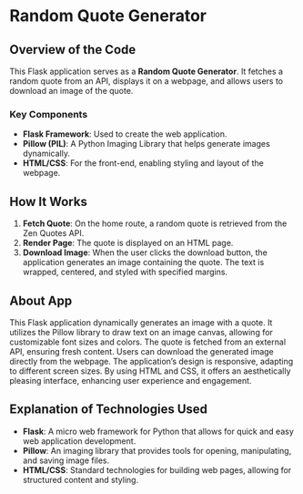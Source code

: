 # Random Quote Generator

## Overview of the Code

This Flask application serves as a **Random Quote Generator**. It fetches a random quote from an API, displays it on a webpage, and allows users to download an image of the quote.

### Key Components

- **Flask Framework**: Used to create the web application.
- **Pillow (PIL)**: A Python Imaging Library that helps generate images dynamically.
- **HTML/CSS**: For the front-end, enabling styling and layout of the webpage.

## How It Works

1. **Fetch Quote**: On the home route, a random quote is retrieved from the Zen Quotes API.
2. **Render Page**: The quote is displayed on an HTML page.
3. **Download Image**: When the user clicks the download button, the application generates an image containing the quote. The text is wrapped, centered, and styled with specified margins.

## About App

This Flask application dynamically generates an image with a quote. It utilizes the Pillow library to draw text on an image canvas, allowing for customizable font sizes and colors. The quote is fetched from an external API, ensuring fresh content. Users can download the generated image directly from the webpage. The application’s design is responsive, adapting to different screen sizes. By using HTML and CSS, it offers an aesthetically pleasing interface, enhancing user experience and engagement.

## Explanation of Technologies Used

- **Flask**: A micro web framework for Python that allows for quick and easy web application development.
- **Pillow**: An imaging library that provides tools for opening, manipulating, and saving image files.
- **HTML/CSS**: Standard technologies for building web pages, allowing for structured content and styling.